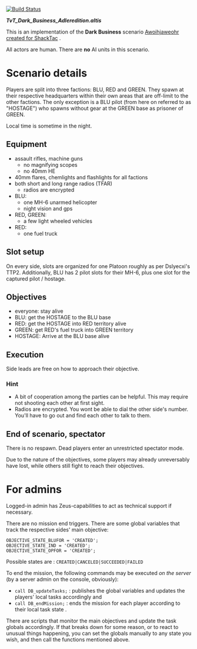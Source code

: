 [![Build Status](https://travis-ci.org/gruppe-adler/TvT_Dark_Business_Adleredition.altis.svg)](https://travis-ci.org/gruppe-adler/TvT_Dark_Business_Adleredition.altis)

***TvT_Dark_Business_Adleredition.altis***

This is an implementation of the **Dark Business** scenario [Awoihjaweohr created for ShackTac](http://dslyecxi.com/articles_wp/dark-business/) .

All actors are human. There are **no** AI units in this scenario.

# Scenario details

Players are split into three factions: BLU, RED and GREEN. They spawn at their respective headquarters within their own areas that are off-limit to the other factions.
The only exception is a BLU pilot (from here on referred to as "HOSTAGE") who spawns without gear at the GREEN base as prisoner of GREEN.

Local time is sometime in the night. 

## Equipment

* assault rifles, machine guns
	* no magnifying scopes
	* no 40mm HE
* 40mm flares, chemlights and flashlights for all factions
* both short and long range radios (TFAR)
	* radios are encrypted
* BLU:
    * one MH-6 unarmed helicopter
    * night vision and gps
* RED, GREEN:    
    * a few light wheeled vehicles
* RED:
    * one fuel truck

## Slot setup

On every side, slots are organized for one Platoon roughly as per Dslyecxi's TTP2.
Additionally, BLU has 2 pilot slots for their MH-6, plus one slot for the captured pilot / hostage.

## Objectives

* everyone: stay alive
* BLU: get the HOSTAGE to the BLU base
* RED: get the HOSTAGE into RED territory alive 
* GREEN: get RED's fuel truck into GREEN territory 
* HOSTAGE: Arrive at the BLU base alive

## Execution

Side leads are free on how to approach their objective.

### Hint 

* A bit of cooperation among the parties can be helpful. This may require not shooting each other at first sight.
* Radios are encrypted. You wont be able to dial the other side's number. You'll have to go out and find each other to talk to them.

## End of scenario, spectator

There is no respawn. Dead players enter an unrestricted spectator mode.

Due to the nature of the objectives, some players may already unreversably have lost, while others still fight to reach their objectives.


# For admins

Logged-in admin has Zeus-capabilities to act as technical support if necessary.

There are no mission end triggers.
There are some global variables that track the respective sides' main objective:

```
OBJECTIVE_STATE_BLUFOR = 'CREATED';
OBJECTIVE_STATE_IND = 'CREATED';
OBJECTIVE_STATE_OPFOR = 'CREATED';
```

Possible states are : `CREATED|CANCELED|SUCCEEDED|FAILED`

To end the mission, the following commands may be executed *on the server*  (by a server admin on the console, obviously): 

* `call DB_updateTasks;` : publishes the global variables and updates the players' local tasks accordingly and
* `call DB_endMission;` : ends the mission for each  player according to their local task state .

There are scripts that monitor the main objectives and update the task globals accordingly. 
If that breaks down for some reason, or to react to unusual things happening, 
you can set the globals manually to any state you wish, and then call the functions mentioned above.
